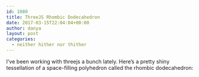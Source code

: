 ```yaml
---
id: 1080
title: ThreeJS Rhombic Dodecahedron
date: 2017-03-15T22:04:04+00:00
author: danya
layout: post
categories:
  - neither hither nor thither
---
```

I&#8217;ve been working with threejs a bunch lately. Here&#8217;s a pretty shiny tessellation of a space-filling polyhedron called the rhombic dodecahedron:
<!--more-->
<script async src="//jsfiddle.net/danyalette/jbm2b9bo/2/embed/result,js/"></script>
